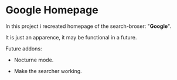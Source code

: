 # Google Homepage

In this project i recreated homepage of the search-broser: "**Google**".

It is just an apparence, it may be functional in a future.

Future addons: 

   * Nocturne mode.

   * Make the searcher working.
